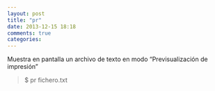```yaml
---
layout: post
title: "pr"
date: 2013-12-15 18:18
comments: true
categories: 
---
```

Muestra en pantalla un archivo de texto en modo “Previsualización de impresión”

>$ pr fichero.txt

